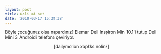 ```yaml
---
layout: post
title: Deli mi ne?
date: '2010-03-17 15:38:38'
---
```


Böyle çocuğunuz olsa napardınız? Eleman Dell Inspiron Mini 10.1'i tutup Dell Mini 3i Androidli telefona çeviriyor.
<p style="text-align: center;">[dailymotion xbpkks nolink]</p>